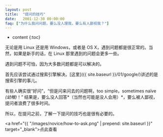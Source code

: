 ```yaml
---
layout: post
title:  "提问的技巧"
date:   2001-12-30 00:00:00
faq: ["为什么我问问题，要么没人理我，要么有人鄙视我？"]
---
```

* content
{:toc}

无论是用 Linux 还是用 Windows，或者是 OS X，遇到问题都是很正常的。当然，如果是新手的话，在 Linux 那里遇到的问题会更多一些。

遇到问题不可怕，因为大多数问题都是可以解决的。

首先应该尝试通过搜索引擎解决。[这里]({{ site.baseurl }}/01/google/)讲述的是搜索引擎的事儿。

有些人确实很“好问”，“但是问来问去的问题啊，too simple，sometimes naïve *(幼稚)*！” 结果是，要么没人回答*（当然也可能是没人会用）*，要么被人鄙视，提问者浪费了很多时间。

所以，在提问之前，了解一下提问的技巧也是很有必要的。

<a href="{{ "/images/novice/how-to-ask.png" | prepend: site.baseurl }}" target="_blank">点此查看</a>
